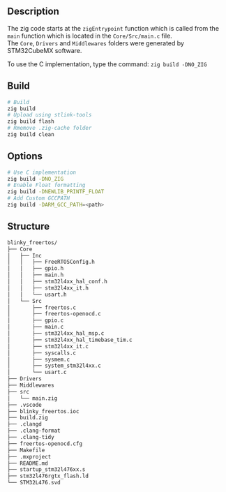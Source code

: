 ## Description

The zig code starts at the `zigEntrypoint` function which is called from the `main` function which is located in the `Core/Src/main.c` file.  
The `Core`, `Drivers` and `Middlewares` folders were generated by STM32CubeMX software.

To use the C implementation, type the command: `zig build -DNO_ZIG`

## Build

```bash
# Build
zig build
# Upload using stlink-tools
zig build flash
# Rmemove .zig-cache folder
zig build clean
```

## Options

```bash
# Use C implementation
zig build -DNO_ZIG
# Enable Float formatting
zig build -DNEWLIB_PRINTF_FLOAT
# Add Custom GCCPATH
zig build -DARM_GCC_PATH=<path>
```

## Structure

```bash
blinky_freertos/
├── Core
│   ├── Inc
│   │   ├── FreeRTOSConfig.h
│   │   ├── gpio.h
│   │   ├── main.h
│   │   ├── stm32l4xx_hal_conf.h
│   │   ├── stm32l4xx_it.h
│   │   └── usart.h
│   └── Src
│       ├── freertos.c
│       ├── freertos-openocd.c
│       ├── gpio.c
│       ├── main.c
│       ├── stm32l4xx_hal_msp.c
│       ├── stm32l4xx_hal_timebase_tim.c
│       ├── stm32l4xx_it.c
│       ├── syscalls.c
│       ├── sysmem.c
│       ├── system_stm32l4xx.c
│       └── usart.c
├── Drivers
├── Middlewares
├── src
│   └── main.zig
├── .vscode
├── blinky_freertos.ioc
├── build.zig
├── .clangd
├── .clang-format
├── .clang-tidy
├── freertos-openocd.cfg
├── Makefile
├── .mxproject
├── README.md
├── startup_stm32l476xx.s
├── stm32l476rgtx_flash.ld
└── STM32L476.svd
```